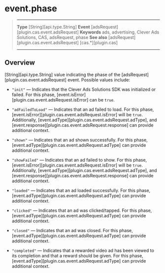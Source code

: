# event.phase

> --------------------- ------------------------------------------------------------------------------------------
> __Type__              [String][api.type.String]
> __Event__             [adsRequest][plugin.cas.event.adsRequest]
> __Keywords__          ads, advertising, Clever Ads Solutions, CAS, adsRequest, phase
> __See also__			[adsRequest][plugin.cas.event.adsRequest]
>						[cas.*][plugin.cas]
> --------------------- ------------------------------------------------------------------------------------------

## Overview

[String][api.type.String] value indicating the phase of the [adsRequest][plugin.cas.event.adsRequest] event. Possible values include:

* `"init"` &mdash; Indicates that the Clever Ads Solutions SDK was initialized or failed. For this phase, [event.isError][plugin.cas.event.adsRequest.isError] can be `true`.

* `"adFailedToLoad"` &mdash; Indicates that an ad failed to load. For this phase, [event.isError][plugin.cas.event.adsRequest.isError] will be `true`. Additionally, [event.adType][plugin.cas.event.adsRequest.adType], and [event.response][plugin.cas.event.adsRequest.response] can provide additional context.

* `"shown"` &mdash; Indicates that an ad shown successfully. For this phase, [event.adType][plugin.cas.event.adsRequest.adType] can provide additional context.

* `"showFailed"` &mdash; Indicates that an ad failed to show. For this phase, [event.isError][plugin.cas.event.adsRequest.isError] will be `true`. Additionally, [event.adType][plugin.cas.event.adsRequest.adType], and [event.response][plugin.cas.event.adsRequest.response] can provide additional context.

* `"loaded"` &mdash; Indicates that an ad loaded successfully. For this phase, [event.adType][plugin.cas.event.adsRequest.adType] can provide additional context.

* `"clicked"` &mdash; Indicates that an ad was clicked/tapped. For this phase, [event.adType][plugin.cas.event.adsRequest.adType] can provide additional context.

* `"closed"` &mdash; Indicates that an ad was closed. For this phase, [event.adType][plugin.cas.event.adsRequest.adType] can provide additional context.

* `"completed"` &mdash; Indicates that a rewarded video ad has been viewed to its completion and that a reward should be given. For this phase, [event.adType][plugin.cas.event.adsRequest.adType] can provide additional context.
